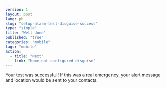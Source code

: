 ```yaml
---
version: 1
layout: post
lang: ph
slug: "setup-alarm-test-disguise-success"
type: "simple"
title: "Well done"
published: "true"
categories: "mobile"
tags: "mobile"
action: 
  - title: "Next"
    link: "home-not-configured-disguise"
---
```


Your test was successful! If this was a real emergency, your alert message and location would be sent to your contacts.
